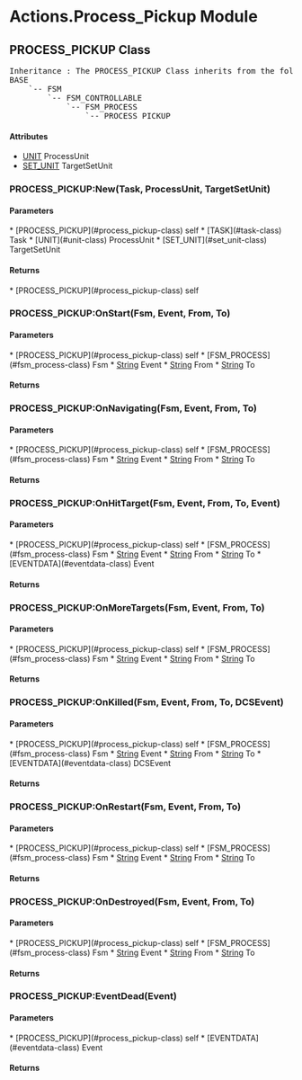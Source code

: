 # Actions.Process_Pickup Module
## PROCESS_PICKUP Class
<pre>
Inheritance : The PROCESS_PICKUP Class inherits from the following parents :
BASE
	`-- FSM
		`-- FSM_CONTROLLABLE
			`-- FSM_PROCESS
				`-- PROCESS_PICKUP
</pre>

<h4> Attributes </h4>

* [UNIT](#unit-class) ProcessUnit
* [SET_UNIT](#set_unit-class) TargetSetUnit


### PROCESS_PICKUP:New(Task, ProcessUnit, TargetSetUnit)

<h4> Parameters </h4>
* [PROCESS_PICKUP](#process_pickup-class)
self
* [TASK](#task-class) Task
* [UNIT](#unit-class) ProcessUnit
* [SET_UNIT](#set_unit-class) TargetSetUnit

<h4> Returns </h4>
* [PROCESS_PICKUP](#process_pickup-class)
self


### PROCESS_PICKUP:OnStart(Fsm, Event, From, To)

<h4> Parameters </h4>
* [PROCESS_PICKUP](#process_pickup-class)
self
* [FSM_PROCESS](#fsm_process-class) Fsm
* <u>String</u> Event
* <u>String</u> From
* <u>String</u> To

<h4> Returns </h4>

### PROCESS_PICKUP:OnNavigating(Fsm, Event, From, To)

<h4> Parameters </h4>
* [PROCESS_PICKUP](#process_pickup-class)
self
* [FSM_PROCESS](#fsm_process-class) Fsm
* <u>String</u> Event
* <u>String</u> From
* <u>String</u> To

<h4> Returns </h4>

### PROCESS_PICKUP:OnHitTarget(Fsm, Event, From, To, Event)

<h4> Parameters </h4>
* [PROCESS_PICKUP](#process_pickup-class)
self
* [FSM_PROCESS](#fsm_process-class) Fsm
* <u>String</u> Event
* <u>String</u> From
* <u>String</u> To
* [EVENTDATA](#eventdata-class) Event

<h4> Returns </h4>

### PROCESS_PICKUP:OnMoreTargets(Fsm, Event, From, To)

<h4> Parameters </h4>
* [PROCESS_PICKUP](#process_pickup-class)
self
* [FSM_PROCESS](#fsm_process-class) Fsm
* <u>String</u> Event
* <u>String</u> From
* <u>String</u> To

<h4> Returns </h4>

### PROCESS_PICKUP:OnKilled(Fsm, Event, From, To, DCSEvent)

<h4> Parameters </h4>
* [PROCESS_PICKUP](#process_pickup-class)
self
* [FSM_PROCESS](#fsm_process-class) Fsm
* <u>String</u> Event
* <u>String</u> From
* <u>String</u> To
* [EVENTDATA](#eventdata-class) DCSEvent

<h4> Returns </h4>

### PROCESS_PICKUP:OnRestart(Fsm, Event, From, To)

<h4> Parameters </h4>
* [PROCESS_PICKUP](#process_pickup-class)
self
* [FSM_PROCESS](#fsm_process-class) Fsm
* <u>String</u> Event
* <u>String</u> From
* <u>String</u> To

<h4> Returns </h4>

### PROCESS_PICKUP:OnDestroyed(Fsm, Event, From, To)

<h4> Parameters </h4>
* [PROCESS_PICKUP](#process_pickup-class)
self
* [FSM_PROCESS](#fsm_process-class) Fsm
* <u>String</u> Event
* <u>String</u> From
* <u>String</u> To

<h4> Returns </h4>

### PROCESS_PICKUP:EventDead(Event)

<h4> Parameters </h4>
* [PROCESS_PICKUP](#process_pickup-class)
self
* [EVENTDATA](#eventdata-class) Event

<h4> Returns </h4>

